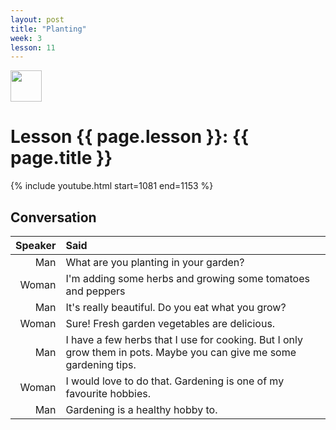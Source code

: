 ```yaml
---
layout: post
title: "Planting"
week: 3
lesson: 11
---
```


<a href="/"><img src="/assets/logo.svg" width="50"></a>
  
# Lesson {{ page.lesson }}: {{ page.title }}

{% include youtube.html start=1081 end=1153 %}

## Conversation

Speaker | Said
---: | :---
Man | What are you planting in your garden?
Woman | I'm adding some herbs and growing some tomatoes and peppers
Man | It's really beautiful. Do you eat what you grow?
Woman | Sure! Fresh garden vegetables are delicious.
Man | I have a few herbs that I use for cooking. But I only grow them in pots. Maybe you can give me some gardening tips.
Woman | I would love to do that. Gardening is one of my favourite hobbies.
Man | Gardening is a healthy hobby to.
